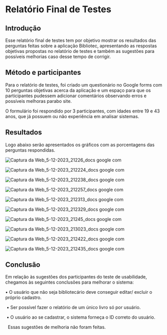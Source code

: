 # Relatório Final de Testes

## Introdução

Esse relatório final de testes tem por objetivo mostrar os resultados das perguntas feitas sobre a aplicação Bibliotec, apresentando as respostas objetivas propostas no relatório de testes e também as sugestões para possíveis melhorias caso desse tempo de corrigir.

## Método e participantes

Para o relatório de testes, foi criado um questionário no Google forms com 10 perguntas objetivas acerca da aplicação e um espaço para que os participantes pudessem adicionar comentários observando erros e possíveis melhoras parabo site. 

O formulário foi respondido por 3 participantes, com idades entre 19 e 43 anos, que já possuem ou não experiência em analisar sistemas.

## Resultados

Logo abaixo serão apresentados os gráficos com as porcentagens das perguntas respondidas.

![Captura da Web_5-12-2023_21226_docs google com](https://github.com/ICEI-PUC-Minas-PMV-ADS/pmv-ads-2023-2-e2-proj-int-t1-time1-projetobiblioteca/assets/131215693/40f7b631-4a1d-4165-a969-43b74ce111b1)

![Captura da Web_5-12-2023_212224_docs google com](https://github.com/ICEI-PUC-Minas-PMV-ADS/pmv-ads-2023-2-e2-proj-int-t1-time1-projetobiblioteca/assets/131215693/dedadfc9-d7cb-47a5-b0c2-70b2076fd124)

![Captura da Web_5-12-2023_212238_docs google com](https://github.com/ICEI-PUC-Minas-PMV-ADS/pmv-ads-2023-2-e2-proj-int-t1-time1-projetobiblioteca/assets/131215693/d8fc2bd7-94c6-401d-8450-755209f45316)

![Captura da Web_5-12-2023_212257_docs google com](https://github.com/ICEI-PUC-Minas-PMV-ADS/pmv-ads-2023-2-e2-proj-int-t1-time1-projetobiblioteca/assets/131215693/d123d2c7-b049-4f07-af2d-a357672d706e)

![Captura da Web_5-12-2023_212313_docs google com](https://github.com/ICEI-PUC-Minas-PMV-ADS/pmv-ads-2023-2-e2-proj-int-t1-time1-projetobiblioteca/assets/131215693/abeb5c77-aa88-4002-ae90-5b5754e87ab5)

![Captura da Web_5-12-2023_212329_docs google com](https://github.com/ICEI-PUC-Minas-PMV-ADS/pmv-ads-2023-2-e2-proj-int-t1-time1-projetobiblioteca/assets/131215693/ae20521c-fc73-46f9-be1a-b89301f79ea1)

![Captura da Web_5-12-2023_21245_docs google com](https://github.com/ICEI-PUC-Minas-PMV-ADS/pmv-ads-2023-2-e2-proj-int-t1-time1-projetobiblioteca/assets/131215693/d980c7bd-57ed-4cb1-b448-16a4f9fe091f)

![Captura da Web_5-12-2023_213023_docs google com](https://github.com/ICEI-PUC-Minas-PMV-ADS/pmv-ads-2023-2-e2-proj-int-t1-time1-projetobiblioteca/assets/131215693/3d6cdc41-07bd-41a8-835f-be8ca928555f)

![Captura da Web_5-12-2023_212422_docs google com](https://github.com/ICEI-PUC-Minas-PMV-ADS/pmv-ads-2023-2-e2-proj-int-t1-time1-projetobiblioteca/assets/131215693/0ab174fa-9964-42d7-a0ae-2ec19d5383d6)

![Captura da Web_5-12-2023_212435_docs google com](https://github.com/ICEI-PUC-Minas-PMV-ADS/pmv-ads-2023-2-e2-proj-int-t1-time1-projetobiblioteca/assets/131215693/993c69bf-392a-4e4d-a204-f7c7ffbd1b29)

## Conclusão

Em relação às sugestões dos participantes do teste de usabilidade, chegamos às seguintes conclusões para melhorar o sistema:

• O usuário que não seja bibliotecário deve conseguir editar/ excluir o próprio cadastro.⁣

⁣
• Ser possível fazer o relatório de um único livro só por usuário.⁣

⁣
• O usuário ao se cadastrar, o sistema forneça  o ID correto  do usuário.

⁣
⁣
Essas sugestões de melhoria não foram feitas.


















